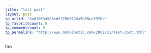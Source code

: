```yaml
---
title: "test post"
layout: post
tp_urlid: "6a010534988cd3970b0120a5b35cdf970c"
tp_favoritecount: 0
tp_commentcount: 0
tp_permalink: "http://www.monkinetic.com/2002/11/test-post.html"
---
```

foo
